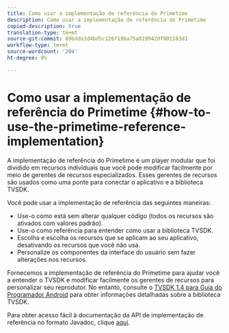 ```yaml
---
title: Como usar a implementação de referência do Primetime
description: Como usar a implementação de referência do Primetime
copied-description: true
translation-type: tm+mt
source-git-commit: 89bdda1d4bd5c126f19ba75a819942df901183d1
workflow-type: tm+mt
source-wordcount: '204'
ht-degree: 0%

---
```



# Como usar a implementação de referência do Primetime {#how-to-use-the-primetime-reference-implementation}

A implementação de referência do Primetime é um player modular que foi dividido em recursos individuais que você pode modificar facilmente por meio de gerentes de recursos especializados. Esses gerentes de recursos são usados como uma ponte para conectar o aplicativo e a biblioteca TVSDK.

Você pode usar a implementação de referência das seguintes maneiras:

* Use-o como está sem alterar qualquer código (todos os recursos são ativados com valores padrão).
* Use-o como referência para entender como usar a biblioteca TVSDK.
* Escolha e escolha os recursos que se aplicam ao seu aplicativo, desativando os recursos que você não usa.
* Personalize os componentes da interface do usuário sem fazer alterações nos recursos.

Fornecemos a implementação de referência do Primetime para ajudar você a entender o TVSDK e modificar facilmente os gerentes de recursos para personalizar seu reprodutor. No entanto, consulte o [TVSDK 1.4 para Guia do Programador Android](https://helpx.adobe.com/content/dam/help/en/primetime/programming-guides/psdk_android.pdf) para obter informações detalhadas sobre a biblioteca TVSDK.

Para obter acesso fácil à documentação da API de implementação de referência no formato Javadoc, clique [aqui](https://help.adobe.com/en_US/primetime/api/reference_implementation/android/javadoc/index.html).
